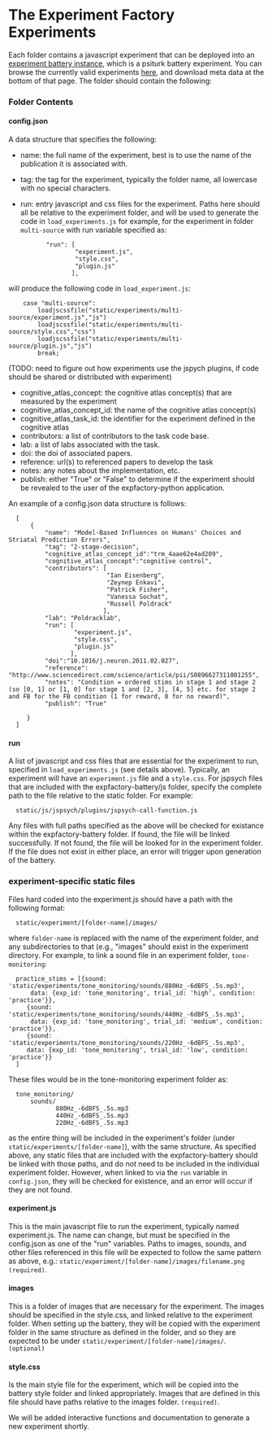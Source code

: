 # The Experiment Factory Experiments

Each folder contains a javascript experiment that can be deployed into an [experiment battery instance](http://www.github.com/expfactory/expfactory-battery), which is a psiturk battery experiment. You can browse the currently valid experiments [here](http://expfactory.github.io/expfactory-experiments/), and download meta data at the bottom of that page. The folder should contain the following:

### Folder Contents

#### config.json
A data structure that specifies the following:
 - name: the full name of the experiment, best is to use the name of the publication it is associated with.
 - tag: the tag for the experiment, typically the folder name, all lowercase with no special characters.
 - run: entry javascript and css files for the experiment. Paths here should all be relative to the experiment folder, and will be used to generate the code in `load_experiments.js` for example, for the experiment in folder `multi-source` with run variable specified as:

              "run": [
                      "experiment.js",
                      "style.css",
                      "plugin.js"
                     ],
 

will produce the following code in `load_experiment.js`:

		case "multi-source":
			loadjscssfile("static/experiments/multi-source/experiment.js","js")
			loadjscssfile("static/experiments/multi-source/style.css","css")
			loadjscssfile("static/experiments/multi-source/plugin.js","js")
			break;

(TODO: need to figure out how experiments use the jspych plugins, if code should be shared or distributed with experiment)
 - cognitive_atlas_concept: the cognitive atlas concept(s) that are measured by the experiment
 - cognitive_atlas_concept_id: the name of the cognitive atlas concept(s)
 - cognitive_atlas_task_id: the identifier for the experiment defined in the cognitive atlas
 - contributors: a list of contributors to the task code base.
 - lab: a list of labs associated with the task.
 - doi: the doi of associated papers.
 - reference: url(s) to referenced papers to develop the task
 - notes: any notes about the implementation, etc.
 - publish: either "True" or "False" to determine if the experiment should be revealed to the user of the expfactory-python application.

An example of a config.json data structure is follows:

      [
          {
              "name": "Model-Based Influences on Humans' Choices and Striatal Prediction Errors",
              "tag": "2-stage-decision",
              "cognitive_atlas_concept_id":"trm_4aae62e4ad209",
              "cognitive_atlas_concept":"cognitive control",
              "contributors": [
                               "Ian Eisenberg",
                               "Zeynep Enkavi",
                               "Patrick Fisher",
                               "Vanessa Sochat",
                               "Russell Poldrack"
                              ], 
              "lab": "Poldracklab",
              "run": [
                      "experiment.js",
                      "style.css",
                      "plugin.js"
                     ],
              "doi":"10.1016/j.neuron.2011.02.027",
              "reference": "http://www.sciencedirect.com/science/article/pii/S0896627311001255",
              "notes": "Condition = ordered stims in stage 1 and stage 2 (so [0, 1] or [1, 0] for stage 1 and [2, 3], [4, 5] etc. for stage 2 and FB for the FB condition (1 for reward, 0 for no reward)",
              "publish": "True"
    
         }
      ]

#### run
A list of javascript and css files that are essential for the experiment to run, specified in `load_experiments.js` (see details above). Typically, an experiment will have an `experiment.js` file and a `style.css`. For jspsych files that are included with the expfactory-battery/js folder, specify the complete path to the file relative to the static folder. For example:

      static/js/jspsych/plugins/jspsych-call-function.js

Any files with full paths specified as the above will be checked for existance within the expfactory-battery folder. If found, the file will be linked successfully. If not found, the file will be looked for in the experiment folder. If the file does not exist in either place, an error will trigger upon generation of the battery.

### experiment-specific static files
Files hard coded into the experiment.js should have a path with the following format:

      static/experiment/[folder-name]/images/

where `folder-name` is replaced with the name of the experiment folder, and any subdirectories to that (e.g., "images" should exist in the experiment directory. For example, to link a sound file in an experiment folder, `tone-monitoring`:

      practice_stims = [{sound: 'static/experiments/tone_monitoring/sounds/880Hz_-6dBFS_.5s.mp3',
		  data: {exp_id: 'tone_monitoring', trial_id: 'high', condition: 'practice'}},
		 {sound: 'static/experiments/tone_monitoring/sounds/440Hz_-6dBFS_.5s.mp3',
		  data: {exp_id: 'tone_monitoring', trial_id: 'medium', condition: 'practice'}},
		 {sound: 'static/experiments/tone_monitoring/sounds/220Hz_-6dBFS_.5s.mp3',
		 data: {exp_id: 'tone_monitoring', trial_id: 'low', condition: 'practice'}}
      ]

These files would be in the tone-monitoring experiment folder as:

      tone_monitoring/
          sounds/
                 880Hz_-6dBFS_.5s.mp3
                 440Hz_-6dBFS_.5s.mp3
                 220Hz_-6dBFS_.5s.mp3

as the entire thing will be included in the experiment's folder (under `static/experiments/[folder-name]`), with the same structure. As specified above, any static files that are included with the expfactory-battery should be linked with those paths, and do not need to be included in the individual experiment folder. However, when linked to via the `run` variable in `config.json`, they will be checked for existence, and an error will occur if they are not found.


#### experiment.js
This is the main javascript file to run the experiment, typically named experiment.js. The name can change, but must be specified in the config.json as one of the "run" variables. Paths to images, sounds, and other files referenced in this file will be expected to follow the same pattern as above, e.g.: `static/experiment/[folder-name]/images/filename.png` `(required)`.

#### images
This is a folder of images that are necessary for the experiment. The images should be specified in the style.css, and linked relative to the experiment folder. When setting up the battery, they will be copied with the experiment folder in the same structure as defined in the folder, and so they are expected to be under `static/experiment/[folder-name]/images/`. `(optional)`

#### style.css
Is the main style file for the experiment, which will be copied into the battery style folder and linked appropriately. Images that are defined in this file should have paths relative to the images folder. `(required)`.

We will be added interactive functions and documentation to generate a new experiment shortly.
